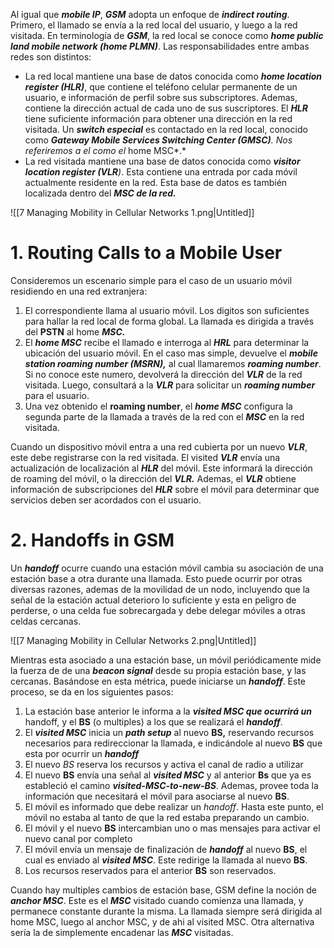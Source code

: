 Al igual que ***mobile IP***, ***GSM*** adopta un enfoque de ***indirect routing***. Primero, el llamado se envía a la red local del usuario, y luego a la red visitada. En terminología de ***GSM***, la red local se conoce como ***home public land mobile network (home PLMN)***. Las responsabilidades entre ambas redes son distintos:

- La red local mantiene una base de datos conocida como ***home location register (HLR)***, que contiene el teléfono celular permanente de un usuario, e información de perfil sobre sus subscriptores. Ademas, contiene la dirección actual de cada uno de sus suscriptores. El ***HLR*** tiene suficiente información para obtener una dirección en la red visitada. Un ***switch especial*** es contactado en la red local, conocido como ***Gateway Mobile Services Switching Center (GMSC)**. Nos referiremos a el como el* home MSC*.*
- La red visitada mantiene una base de datos conocida como ***visitor location register (VLR**)*. Esta contiene una entrada por cada móvil actualmente residente en la red. Esta base de datos es también localizada dentro del ***MSC de la red.***

![[7 Managing Mobility in Cellular Networks 1.png|Untitled]]

# 1. Routing Calls to a Mobile User

Consideremos un escenario simple para el caso de un usuario móvil residiendo en una red extranjera:

1. El correspondiente llama al usuario móvil. Los digitos son suficientes para hallar la red local de forma global. La llamada es dirigida a través del **PSTN** al home ***MSC.***
2. El ***home MSC*** recibe el llamado e interroga al ***HRL*** para determinar la ubicación del usuario móvil. En el caso mas simple, devuelve el ***mobile station roaming number (MSRN),*** al cual llamaremos ***roaming number***. Si no conoce este numero, devolverá la dirección del ***VLR*** de la red visitada. Luego, consultará a la ***VLR*** para solicitar un ***roaming number*** para el usuario.
3. Una vez obtenido el **roaming number**, el ***home MSC*** configura la segunda parte de la llamada a través de la red con el ***MSC*** en la red visitada.

Cuando un dispositivo móvil entra a una red cubierta por un nuevo ***VLR***, este debe registrarse con la red visitada. El visited ***VLR*** envía una actualización de localización al ***HLR*** del móvil. Este informará la dirección de roaming del móvil, o la dirección del ***VLR.*** Ademas, el ***VLR*** obtiene información de subscripciones del ***HLR*** sobre el móvil para determinar que servicios deben ser acordados con el usuario.

# 2. Handoffs in GSM

Un ***handoff*** ocurre cuando una estación móvil cambia su asociación de una estación base a otra durante una llamada. Esto puede ocurrir por otras diversas razones, ademas de la movilidad de un nodo, incluyendo que la señal de la estación actual deterioro lo suficiente y esta en peligro de perderse, o una celda fue sobrecargada y debe delegar móviles a otras celdas cercanas.

![[7 Managing Mobility in Cellular Networks 2.png|Untitled]]

Mientras esta asociado a una estación base, un móvil periódicamente mide la fuerza de de una ***beacon signal*** desde su propia estación base, y las cercanas. Basándose en esta métrica, puede iniciarse un ***handoff***. Este proceso, se da en los siguientes pasos:

1. La estación base anterior le informa a la ***visited MSC que ocurrirá un*** handoff, y el **BS** (o multiples) a los que se realizará el ***handoff***.
2. El ***visited MSC*** inicia un ***path setup*** al nuevo **BS,** reservando recursos necesarios para redireccionar la llamada, e indicándole al nuevo **BS** que esta por ocurrir un ***handoff***
3. El nuevo *BS* reserva los recursos y activa el canal de radio a utilizar
4. El nuevo **BS** envía una señal al ***visited MSC*** y al anterior **Bs** que ya es estableció el camino ***visited-MSC-to-new-BS***. Ademas, provee toda la información que necesitará el móvil para asociarse al nuevo **BS**.
5. El móvil es informado que debe realizar un *handoff*. Hasta este punto, el móvil no estaba al tanto de que la red estaba preparando un cambio.
6. El móvil y el nuevo **BS** intercambian uno o mas mensajes para activar el nuevo canal por completo
7. El móvil envía un mensaje de finalización de ***handoff*** al nuevo **BS**, el cual es enviado al ***visited MSC***. Este redirige la llamada al nuevo **BS**.
8. Los recursos reservados para el anterior **BS** son reservados.

Cuando hay multiples cambios de estación base, GSM define la noción de ***anchor MSC***. Este es el ***MSC*** visitado cuando comienza una llamada, y permanece constante durante la misma. La llamada siempre será dirigida al home MSC, luego al anchor MSC, y de ahi al visited MSC. Otra alternativa sería la de simplemente encadenar las ***MSC*** visitadas.
